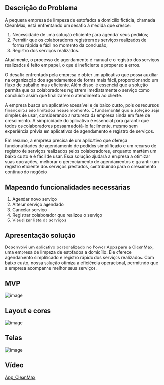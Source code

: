 ## Descrição do Problema

A pequena empresa de limpeza de estofados a domicílio fictícia, chamada CleanMax, está enfrentando um desafio à medida que cresce: 

1. Necessidade de uma solução eficiente para agendar seus pedidos;
2. Permitir que os colaboradores registrem os serviços realizados de forma rápida e fácil no momento da conclusão;
3. Registro dos serviços realizados.

Atualmente, o processo de agendamento é manual e o registro dos serviços realizados é feito em papel, o que é ineficiente e propenso a erros.

O desafio enfrentado pela empresa é obter um aplicativo que possa auxiliar na organização dos agendamentos de forma mais fácil, proporcionando um fluxo de trabalho mais eficiente. Além disso, é essencial que a solução permita que os colaboradores registrem imediatamente o serviço como concluído assim que finalizarem o atendimento ao cliente.

A empresa busca um aplicativo acessível e de baixo custo, pois os recursos financeiros são limitados nesse momento. É fundamental que a solução seja simples de usar, considerando a natureza da empresa ainda em fase de crescimento. A simplicidade do aplicativo é essencial para garantir que todos os colaboradores possam adotá-lo facilmente, mesmo sem experiência prévia em aplicativos de agendamento e registro de serviços.

Em resumo, a empresa precisa de um aplicativo que ofereça funcionalidades de agendamento de pedidos simplificado e um recurso de registro de serviços realizados pelos colaboradores, enquanto mantém um baixo custo e é fácil de usar. Essa solução ajudará a empresa a otimizar suas operações, melhorar o gerenciamento de agendamentos e garantir um registro eficiente dos serviços prestados, contribuindo para o crescimento contínuo do negócio.

## Mapeando funcionalidades necessárias

1. Agendar novo serviço
2. Alterar serviço agendado
3. Cancelar serviço
4. Registrar colaborador que realizou o serviço
5. Visualizar lista de serviços

## Apresentação solução

Desenvolvi um aplicativo personalizado no Power Apps para a CleanMax, uma empresa de limpeza de estofados a domicílio. Ele oferece agendamento simplificado e registro rápido dos serviços realizados. Com baixo custo, nossa solução otimiza a eficiência operacional, permitindo que a empresa acompanhe melhor seus serviços. 

## MVP
![image](https://github.com/rafaAguilhera/app_cleanMax/assets/119620977/666ae748-b10b-4cd5-83e9-fad08fe17306)

## Layout e cores

![image](https://github.com/rafaAguilhera/app_cleanMax/assets/119620977/7514c8de-0419-404a-a406-b8d718e98a41)

## Telas

![image](https://github.com/rafaAguilhera/app_cleanMax/assets/119620977/cd5635f8-98f8-4898-ba45-29972160c3e2)

## Vídeo

[App_CleanMax](https://player.vimeo.com/video/829894689?h=f11669a9c3)





